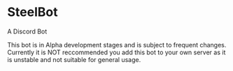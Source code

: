 # SteelBot
A Discord Bot

This bot is in Alpha development stages and is subject to frequent changes.
Currently it is NOT reccommended you add this bot to your own server as it is unstable and not suitable for general usage.
